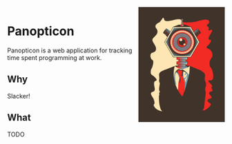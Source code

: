 <img align="right" width="200" src="big_brother.jpg" />

Panopticon
==========
Panopticon is a web application for tracking time spent programming at work.

Why
---
Slacker!

What
----
TODO
